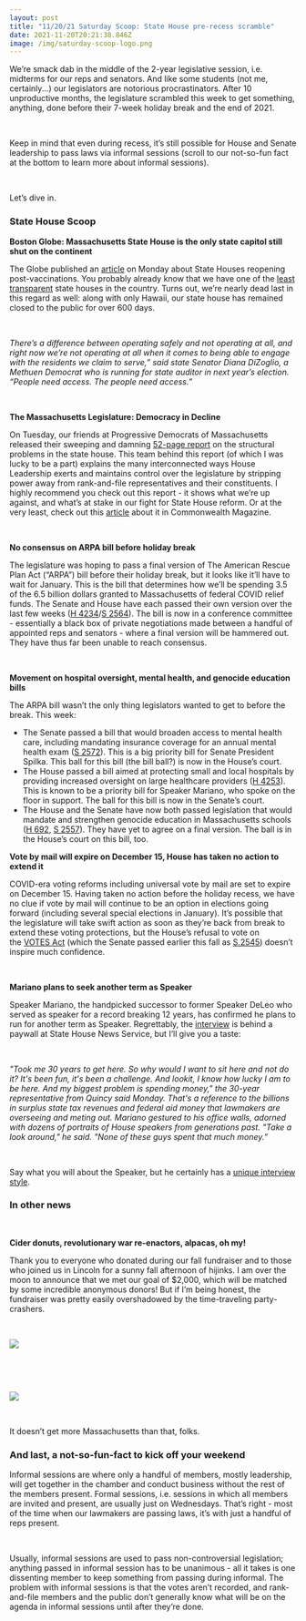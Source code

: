 ```yaml
---
layout: post
title: "11/20/21 Saturday Scoop: State House pre-recess scramble"
date: 2021-11-20T20:21:38.846Z
image: /img/saturday-scoop-logo.png
---
```



We’re smack dab in the middle of the 2-year legislative session, i.e. midterms for our reps and senators. And like some students (not me, certainly...) our legislators are notorious procrastinators. After 10 unproductive months, the legislature scrambled this week to get something, anything, done before their 7-week holiday break and the end of 2021. 

 

Keep in mind that even during recess, it’s still possible for House and Senate leadership to pass laws via informal sessions (scroll to our not-so-fun fact at the bottom to learn more about informal sessions). 

 

Let’s dive in.



### **State House Scoop**

**Boston Globe: Massachusetts State House is the only state capitol still shut on the continent** 

The Globe published an [article](https://www.bostonglobe.com/2021/11/14/metro/after-600-days-massachusetts-state-house-remains-closed-public-it-appears-be-only-state-capitol-still-shut-this-continent/?event=event25&utm_medium=&emci=317df342-9449-ec11-9820-c896653b26c8&emdi=ea000000-0000-0000-0000-000000000001&ceid={{ContactsEmailID}}) on Monday about State Houses reopening post-vaccinations. You probably already know that we have one of the [least transparent](https://ballotpedia.org/Open_States%27_Legislative_Data_Report_Card?utm_medium=&emci=317df342-9449-ec11-9820-c896653b26c8&emdi=ea000000-0000-0000-0000-000000000001&ceid={{ContactsEmailID}}) state houses in the country. Turns out, we’re nearly dead last in this regard as well: along with only Hawaii, our state house has remained closed to the public for over 600 days. 

 

*There’s a difference between operating safely and not operating at all, and right now we’re not operating at all when it comes to being able to engage with the residents we claim to serve,” said state Senator Diana DiZoglio, a Methuen Democrat who is running for state auditor in next year’s election. “People need access. The people need access.”*

 

**The Massachusetts Legislature: Democracy in Decline**

On Tuesday, our friends at Progressive Democrats of Massachusetts released their sweeping and damning [52-page report](https://www.progressivedemsofmass.org/wp-content/uploads/2021/11/democracy_in_decline_final.pdf?utm_medium=&emci=317df342-9449-ec11-9820-c896653b26c8&emdi=ea000000-0000-0000-0000-000000000001&ceid={{ContactsEmailID}}) on the structural problems in the state house. This team behind this report (of which I was lucky to be a part) explains the many interconnected ways House Leadership exerts and maintains control over the legislature by stripping power away from rank-and-file representatives and their constituents. I highly recommend you check out this report - it shows what we’re up against, and what’s at stake in our fight for State House reform. Or at the very least, check out this [article](https://commonwealthmagazine.org/politics/progressive-group-slams-house-for-lack-of-professionalism-transparency/?utm_medium=&emci=317df342-9449-ec11-9820-c896653b26c8&emdi=ea000000-0000-0000-0000-000000000001&ceid={{ContactsEmailID}}) about it in Commonwealth Magazine.

 

**No consensus on ARPA bill before holiday break**

The legislature was hoping to pass a final version of The American Rescue Plan Act (“ARPA”) bill before their holiday break, but it looks like it’ll have to wait for January. This is the bill that determines how we’ll be spending 3.5 of the 6.5 billion dollars granted to Massachusetts of federal COVID relief funds. The Senate and House have each passed their own version over the last few weeks ([H 4234](https://malegislature.gov/Bills/192/H4234?utm_medium=&emci=317df342-9449-ec11-9820-c896653b26c8&emdi=ea000000-0000-0000-0000-000000000001&ceid={{ContactsEmailID}})/[S 2564](https://malegislature.gov/Bills/192/S2564?utm_medium=&emci=317df342-9449-ec11-9820-c896653b26c8&emdi=ea000000-0000-0000-0000-000000000001&ceid={{ContactsEmailID}})). The bill is now in a conference committee - essentially a black box of private negotiations made between a handful of appointed reps and senators - where a final version will be hammered out. They have thus far been unable to reach consensus. 

 

**Movement on hospital oversight, mental health, and genocide education bills**

The ARPA bill wasn’t the only thing legislators wanted to get to before the break. This week:

* The Senate passed a bill that would broaden access to mental health care, including mandating insurance coverage for an annual mental health exam ([S 2572](https://malegislature.gov/Bills/192/S2572?utm_medium=&emci=317df342-9449-ec11-9820-c896653b26c8&emdi=ea000000-0000-0000-0000-000000000001&ceid={{ContactsEmailID}})). This is a big priority bill for Senate President Spilka. This ball for this bill (the bill ball?) is now in the House’s court.
* The House passed a bill aimed at protecting small and local hospitals by providing increased oversight on large healthcare providers ([H 4253](https://malegislature.gov/Bills/192/H4253?utm_medium=&emci=317df342-9449-ec11-9820-c896653b26c8&emdi=ea000000-0000-0000-0000-000000000001&ceid={{ContactsEmailID}})). This is known to be a priority bill for Speaker Mariano, who spoke on the floor in support. The ball for this bill is now in the Senate’s court.
* The House and the Senate have now both passed legislation that would mandate and strengthen genocide education in Massachusetts schools ([H 692](https://malegislature.gov/Bills/192/H692?utm_medium=&emci=317df342-9449-ec11-9820-c896653b26c8&emdi=ea000000-0000-0000-0000-000000000001&ceid={{ContactsEmailID}}), [S 2557](https://malegislature.gov/Bills/192/S2557?utm_medium=&emci=317df342-9449-ec11-9820-c896653b26c8&emdi=ea000000-0000-0000-0000-000000000001&ceid={{ContactsEmailID}})). They have yet to agree on a final version. The ball is in the House’s court on this bill, too.

**Vote by mail will expire on December 15, House has taken no action to extend it**

COVID-era voting reforms including universal vote by mail are set to expire on December 15. Having taken no action before the holiday recess, we have no clue if vote by mail will continue to be an option in elections going forward (including several special elections in January). It’s possible that the legislature will take swift action as soon as they’re back from break to extend these voting protections, but the House’s refusal to vote on the [VOTES Act](https://actonmass.org/bills/same-voter-day-registration/?utm_medium=&emci=317df342-9449-ec11-9820-c896653b26c8&emdi=ea000000-0000-0000-0000-000000000001&ceid={{ContactsEmailID}}) (which the Senate passed earlier this fall as [S.2545](https://malegislature.gov/Bills/192/S2545?utm_medium=&emci=317df342-9449-ec11-9820-c896653b26c8&emdi=ea000000-0000-0000-0000-000000000001&ceid={{ContactsEmailID}})) doesn’t inspire much confidence.

 

**Mariano plans to seek another term as Speaker**

Speaker Mariano, the handpicked successor to former Speaker DeLeo who served as speaker for a record breaking 12 years, has confirmed he plans to run for another term as Speaker. Regrettably, the [interview](https://www.statehousenews.com/news/20212091?utm_medium=&emci=317df342-9449-ec11-9820-c896653b26c8&emdi=ea000000-0000-0000-0000-000000000001&ceid={{ContactsEmailID}}) is behind a paywall at State House News Service, but I’ll give you a taste:

 

*"Took me 30 years to get here. So why would I want to sit here and not do it? It's been fun, it's been a challenge. And lookit, I know how lucky I am to be here. And my biggest problem is spending money," the 30-year representative from Quincy said Monday. That's a reference to the billions in surplus state tax revenues and federal aid money that lawmakers are overseeing and meting out. Mariano gestured to his office walls, adorned with dozens of portraits of House speakers from generations past. "Take a look around," he said. "None of these guys spent that much money.”*

 

Say what you will about the Speaker, but he certainly has a [unique interview style](https://youtu.be/wMU3TkBO7wQ?t=26&utm_medium=&emci=317df342-9449-ec11-9820-c896653b26c8&emdi=ea000000-0000-0000-0000-000000000001&ceid={{ContactsEmailID}}).



### **In other news**

 

**Cider donuts, revolutionary war re-enactors, alpacas, oh my!**

Thank you to everyone who donated during our fall fundraiser and to those who joined us in Lincoln for a sunny fall afternoon of hijinks. I am over the moon to announce that we met our goal of $2,000, which will be matched by some incredible anonymous donors! But if I’m being honest, the fundraiser was pretty easily overshadowed by the time-traveling party-crashers.

 

![](https://nvlupin.blob.core.windows.net/images/van/EA/EA007/1/90151/images/5D9A5655.jpg)

 

 

![](https://nvlupin.blob.core.windows.net/images/van/EA/EA007/1/90151/images/5D9A5730.jpg)

 

It doesn’t get more Massachusetts than that, folks.



### **And last, a not-so-fun-fact to kick off your weekend**

Informal sessions are where only a handful of members, mostly leadership, will get together in the chamber and conduct business without the rest of the members present. Formal sessions, i.e. sessions in which all members are invited and present, are usually just on Wednesdays. That’s right - most of the time when our lawmakers are passing laws, it’s with just a handful of reps present. 

 

Usually, informal sessions are used to pass non-controversial legislation; anything passed in informal session has to be unanimous - all it takes is one dissenting member to keep something from passing during informal. The problem with informal sessions is that the votes aren’t recorded, and rank-and-file members and the public don’t generally know what will be on the agenda in informal sessions until after they’re done.
